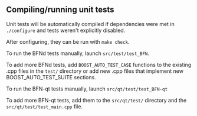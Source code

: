 Compiling/running unit tests
------------------------------------

Unit tests will be automatically compiled if dependencies were met in `./configure`
and tests weren't explicitly disabled.

After configuring, they can be run with `make check`.

To run the BFNd tests manually, launch `src/test/test_BFN`.

To add more BFNd tests, add `BOOST_AUTO_TEST_CASE` functions to the existing
.cpp files in the `test/` directory or add new .cpp files that
implement new BOOST_AUTO_TEST_SUITE sections.

To run the BFN-qt tests manually, launch `src/qt/test/test_BFN-qt`

To add more BFN-qt tests, add them to the `src/qt/test/` directory and
the `src/qt/test/test_main.cpp` file.
